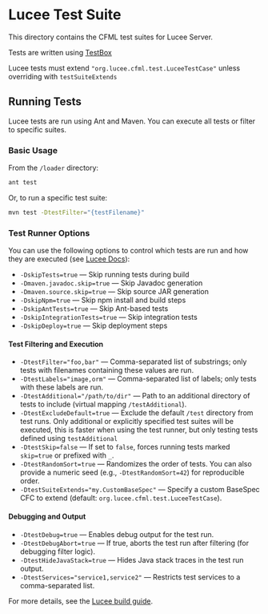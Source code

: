 # Lucee Test Suite

This directory contains the CFML test suites for Lucee Server.

Tests are written using [TestBox](https://testbox.ortusbooks.com/)

Lucee tests must extend `"org.lucee.cfml.test.LuceeTestCase"` unless overriding with `testSuiteExtends`

## Running Tests

Lucee tests are run using Ant and Maven. You can execute all tests or filter to specific suites.

### Basic Usage

From the `/loader` directory:

```bash
ant test
```

Or, to run a specific test suite:

```bash
mvn test -DtestFilter="{testFilename}"
```

### Test Runner Options

You can use the following options to control which tests are run and how they are executed (see [Lucee Docs](https://docs.lucee.org/guides/working-with-source/build-from-source.html#build-performance-tips)):

- `-DskipTests=true` — Skip running tests during build
- `-Dmaven.javadoc.skip=true` — Skip Javadoc generation
- `-Dmaven.source.skip=true` — Skip source JAR generation
- `-DskipNpm=true` — Skip npm install and build steps
- `-DskipAntTests=true` — Skip Ant-based tests
- `-DskipIntegrationTests=true` — Skip integration tests
- `-DskipDeploy=true` — Skip deployment steps

#### Test Filtering and Execution

- `-DtestFilter="foo,bar"` — Comma-separated list of substrings; only tests with filenames containing these values are run.
- `-DtestLabels="image,orm"` — Comma-separated list of labels; only tests with these labels are run.
- `-DtestAdditional="/path/to/dir"` — Path to an additional directory of tests to include (virtual mapping `/testAdditional`).
- `-DtestExcludeDefault=true` — Exclude the default `/test` directory from test runs. Only additional or explicitly specified test suites will be executed, this is faster when using the test runner, but only testing tests defined using `testAdditional`
- `-DtestSkip=false` — If set to `false`, forces running tests marked `skip=true` or prefixed with `_`.
- `-DtestRandomSort=true` — Randomizes the order of tests. You can also provide a numeric seed (e.g., `-DtestRandomSort=42`) for reproducible order.
- `-DtestSuiteExtends="my.CustomBaseSpec"` — Specify a custom BaseSpec CFC to extend (default: `org.lucee.cfml.test.LuceeTestCase`).

#### Debugging and Output

- `-DtestDebug=true` — Enables debug output for the test run.
- `-DtestDebugAbort=true` — If true, aborts the test run after filtering (for debugging filter logic).
- `-DtestHideJavaStack=true` — Hides Java stack traces in the test run output.
- `-DtestServices="service1,service2"` — Restricts test services to a comma-separated list.

For more details, see the [Lucee build guide](https://docs.lucee.org/guides/working-with-source/build-from-source.html).
